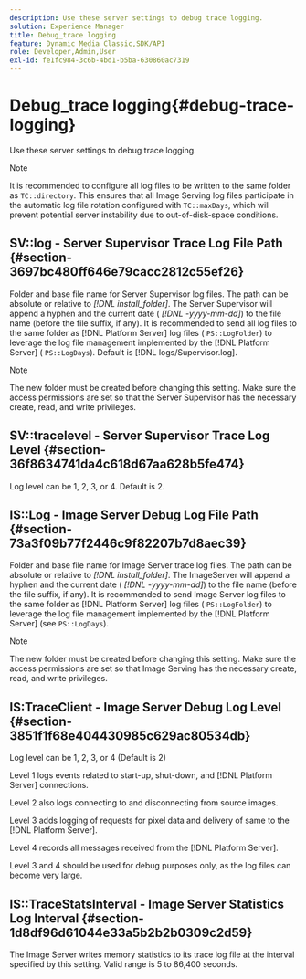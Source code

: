 ```yaml
---
description: Use these server settings to debug trace logging.
solution: Experience Manager
title: Debug_trace logging
feature: Dynamic Media Classic,SDK/API
role: Developer,Admin,User
exl-id: fe1fc984-3c6b-4bd1-b5ba-630860ac7319
---
```

# Debug_trace logging{#debug-trace-logging}

Use these server settings to debug trace logging.

>[!NOTE]
>
>It is recommended to configure all log files to be written to the same folder as `TC::directory`. This ensures that all Image Serving log files participate in the automatic log file rotation configured with `TC::maxDays`, which will prevent potential server instability due to out-of-disk-space conditions.

## SV::log - Server Supervisor Trace Log File Path {#section-3697bc480ff646e79cacc2812c55ef26}

Folder and base file name for Server Supervisor log files. The path can be absolute or relative to *[!DNL install_folder]*. The Server Supervisor will append a hyphen and the current date ( *[!DNL -yyyy-mm-dd]*) to the file name (before the file suffix, if any). It is recommended to send all log files to the same folder as [!DNL Platform Server] log files ( `PS::LogFolder`) to leverage the log file management implemented by the [!DNL Platform Server] ( `PS::LogDays`). Default is [!DNL logs/Supervisor.log].

>[!NOTE]
>
>The new folder must be created before changing this setting. Make sure the access permissions are set so that the Server Supervisor has the necessary create, read, and write privileges.

## SV::tracelevel - Server Supervisor Trace Log Level {#section-36f8634741da4c618d67aa628b5fe474}

Log level can be 1, 2, 3, or 4. Default is 2.

## IS::Log - Image Server Debug Log File Path {#section-73a3f09b77f2446c9f82207b7d8aec39}

Folder and base file name for Image Server trace log files. The path can be absolute or relative to *[!DNL install_folder]*. The ImageServer will append a hyphen and the current date ( *[!DNL -yyyy-mm-dd]*) to the file name (before the file suffix, if any). It is recommended to send Image Server log files to the same folder as [!DNL Platform Server] log files ( `PS::LogFolder`) to leverage the log file management implemented by the [!DNL Platform Server] (see `PS::LogDays`).

>[!NOTE]
>
>The new folder must be created before changing this setting. Make sure the access permissions are set so that Image Serving has the necessary create, read, and write privileges.

## IS:TraceClient - Image Server Debug Log Level {#section-3851f1f68e404430985c629ac80534db}

Log level can be 1, 2, 3, or 4 (Default is 2)

Level 1 logs events related to start-up, shut-down, and [!DNL Platform Server] connections.

Level 2 also logs connecting to and disconnecting from source images.

Level 3 adds logging of requests for pixel data and delivery of same to the [!DNL Platform Server].

Level 4 records all messages received from the [!DNL Platform Server].

Level 3 and 4 should be used for debug purposes only, as the log files can become very large.

## IS::TraceStatsInterval - Image Server Statistics Log Interval {#section-1d8df96d61044e33a5b2b2b0309c2d59}

The Image Server writes memory statistics to its trace log file at the interval specified by this setting. Valid range is 5 to 86,400 seconds.
